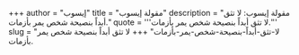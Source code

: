 +++
author = "إيسوب"
title = "مقولة إيسوب"
description = "مقولة إيسوب: لا تثق أبداً بنصيحة شخص يمر بأزمات."
quote = '''لا تثق أبداً بنصيحة شخص يمر بأزمات.'''
slug = "لا-تثق-أبداً-بنصيحة-شخص-يمر-بأزمات"
+++
لا تثق أبداً بنصيحة شخص يمر بأزمات.
